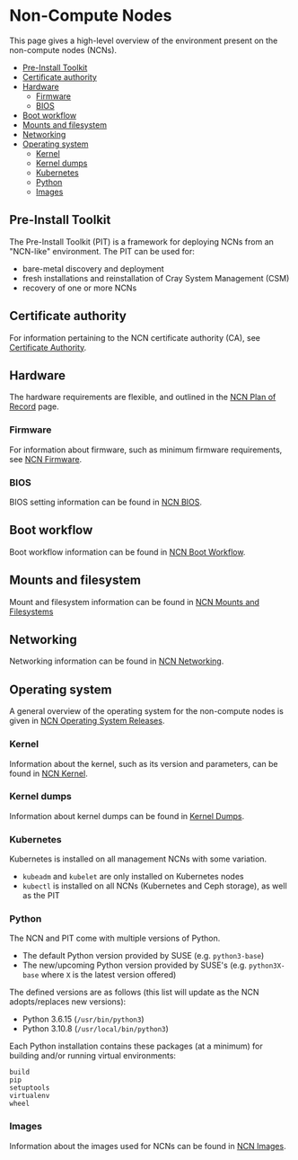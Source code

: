 # Non-Compute Nodes

This page gives a high-level overview of the environment present on the non-compute nodes (NCNs).

* [Pre-Install Toolkit](#pre-install-toolkit)
* [Certificate authority](#certificate-authority)
* [Hardware](#hardware)
  * [Firmware](#firmware)
  * [BIOS](#bios)
* [Boot workflow](#boot-workflow)
* [Mounts and filesystem](#mounts-and-filesystem)
* [Networking](#networking)
* [Operating system](#operating-system)
  * [Kernel](#kernel)
  * [Kernel dumps](#kernel-dumps)
  * [Kubernetes](#kubernetes)
  * [Python](#python)
  * [Images](#images)

## Pre-Install Toolkit

The Pre-Install Toolkit (PIT) is a framework for deploying NCNs from an "NCN-like" environment.
The PIT can be used for:

* bare-metal discovery and deployment
* fresh installations and reinstallation of Cray System Management (CSM)
* recovery of one or more NCNs

## Certificate authority

For information pertaining to the NCN certificate authority (CA), see [Certificate Authority](certificate_authority.md).

## Hardware

The hardware requirements are flexible, and outlined in the [NCN Plan of Record](ncn_plan_of_record.md) page.

### Firmware

For information about firmware, such as minimum firmware requirements, see [NCN Firmware](ncn_firmware.md).

### BIOS

BIOS setting information can be found in [NCN BIOS](ncn_bios.md).

## Boot workflow

Boot workflow information can be found in [NCN Boot Workflow](ncn_boot_workflow.md).

## Mounts and filesystem

Mount and filesystem information can be found in [NCN Mounts and Filesystems](ncn_mounts_and_filesystems.md)

## Networking

Networking information can be found in [NCN Networking](ncn_networking.md).

## Operating system

A general overview of the operating system for the non-compute nodes is given in [NCN Operating System Releases](ncn_operating_system_releases.md).

### Kernel

Information about the kernel, such as its version and parameters, can be found in [NCN Kernel](ncn_kernel.md).

### Kernel dumps

Information about kernel dumps can be found in [Kernel Dumps](ncn_kdump.md).

### Kubernetes

Kubernetes is installed on all management NCNs with some variation.

* `kubeadm` and `kubelet` are only installed on Kubernetes nodes
* `kubectl` is installed on all NCNs (Kubernetes and Ceph storage), as well as the PIT

### Python

The NCN and PIT come with multiple versions of Python.

* The default Python version provided by SUSE (e.g. `python3-base`)
* The new/upcoming Python version provided by SUSE's (e.g. `python3X-base` where `X` is the latest version offered)

The defined versions are as follows (this list will update as the NCN adopts/replaces new versions):

* Python 3.6.15 (`/usr/bin/python3`)
* Python 3.10.8 (`/usr/local/bin/python3`)

Each Python installation contains these packages (at a minimum) for building and/or running virtual environments:

```text
build
pip
setuptools
virtualenv
wheel
```

### Images

Information about the images used for NCNs can be found in [NCN Images](ncn_images.md).
